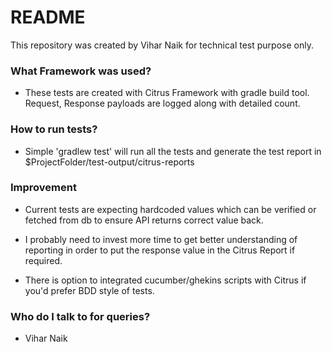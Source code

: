 # README #

This repository was created by Vihar Naik for technical test purpose only.

### What Framework was used? ###

* These tests are created with Citrus Framework with gradle build tool. Request, Response payloads are logged along with detailed count.  

### How to run tests? ###

* Simple 'gradlew test' will run all the tests and generate the test report in $ProjectFolder/test-output/citrus-reports

### Improvement ###

* Current tests are expecting hardcoded values which can be verified or fetched from db to ensure API returns correct value back.

* I probably need to invest more time to get better understanding of reporting in order to put the response value in the Citrus Report if required.

* There is option to integrated cucumber/ghekins scripts with Citrus if you'd prefer BDD style of tests. 

### Who do I talk to for queries? ###

* Vihar Naik